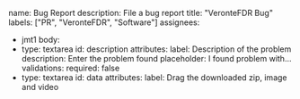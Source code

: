 name: Bug Report
description: File a bug report
title: "VeronteFDR Bug"
labels: ["PR", "VeronteFDR", "Software"]
assignees:
  - jmt1
body:
  - type: textarea
    id: description
    attributes:
      label: Description of the problem
      description: Enter the problem found
      placeholder: I found problem with...
    validations:
      required: false
  - type: textarea
    id: data
    attributes:
      label: Drag the downloaded zip, image and video
